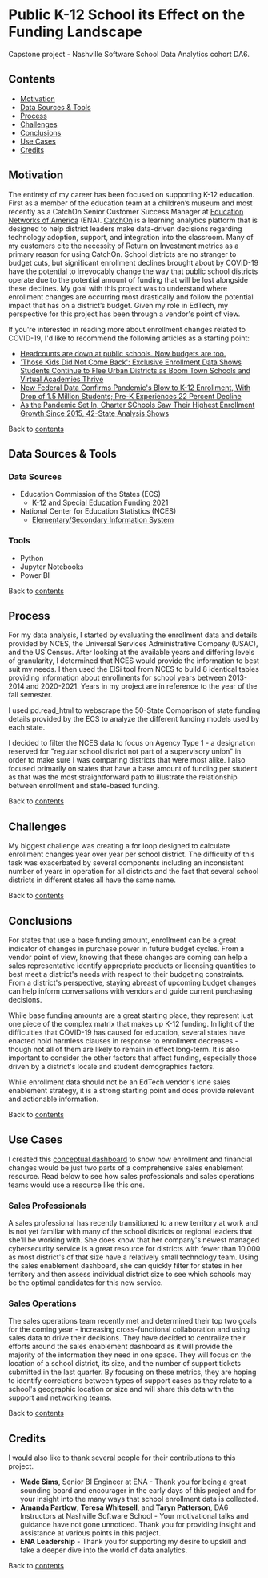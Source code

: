 # Public K-12 School its Effect on the Funding Landscape
Capstone project - Nashville Software School Data Analytics cohort DA6.
## Contents
* [Motivation](#header)
* [Data Sources & Tools](#header)
* [Process](#header)
* [Challenges](#header)
* [Conclusions](#header)
* [Use Cases](#header)
* [Credits](#header)

## Motivation
The entirety of my career has been focused on supporting K-12 education. First as a member of the education team at a children’s museum and most recently as a CatchOn Senior Customer Success Manager at [Education Networks of America](https://www.ena.com/) (ENA). [CatchOn](https://www.lightspeedsystems.com/solutions/lightspeed-analytics/) is a learning analytics platform that is designed to help district leaders make data-driven decisions regarding technology adoption, support, and integration into the classroom. Many of my customers cite the necessity of Return on Investment metrics as a primary reason for using CatchOn. School districts are no stranger to budget cuts, but significant enrollment declines brought about by COVID-19 have the potential to irrevocably change the way that public school districts operate due to the potential amount of funding that will be lost alongside these declines. My goal with this project was to understand where enrollment changes are occurring most drastically and follow the potential impact that has on a district’s budget. Given my role in EdTech, my perspective for this project has been through a vendor's point of view.

If you're interested in reading more about enrollment changes related to COVID-19, I'd like to recommend the following articles as a starting point:
* [Headcounts are down at public schools. Now budgets are too.](https://apnews.com/article/covid-health-business-race-and-ethnicity-oakland-5d8956fa47149651dc09c506627c8bab)
* ['Those Kids Did Not Come Back': Exclusive Enrollment Data Shows Students Continue to Flee Urban Districts as Boom Town Schools and Virtual Academies Thrive](https://www.the74million.org/article/covid-school-enrollment-students-move-away-from-urban-districts-virtual/)
* [New Federal Data Confirms Pandemic's Blow to K-12 Enrollment, With Drop of 1.5 Million Students; Pre-K Experiences 22 Percent Decline](https://www.the74million.org/article/public-school-enrollment-down-3-percent-worst-century/)
* [As the Pandemic Set In, Charter SChools Saw Their Highest Enrollment Growth Since 2015, 42-State Analysis Shows](https://www.the74million.org/as-the-pandemic-set-in-charter-schools-saw-their-highest-enrollment-growth-since-2015-42-state-analysis-shows/)

Back to [contents](#header)

## Data Sources & Tools
### Data Sources
* Education Commission of the States (ECS)
    * [K-12 and Special Education Funding 2021](https://reports.ecs.org/comparisons/k-12-and-special-education-funding-2021)
* National Center for Education Statistics (NCES)
    * [Elementary/Secondary Information System](https://nces.ed.gov/ccd/elsi/)
### Tools
* Python
* Jupyter Notebooks
* Power BI

Back to [contents](#header)

## Process
For my data analysis, I started by evaluating the enrollment data and details provided by NCES, the Universal Services Administrative Company (USAC), and the US Census. After looking at the available years and differing levels of granularity, I determined that NCES would provide the information to best suit my needs. I then used the ElSi tool from NCES to build 8 identical tables providing information about enrollments for school years between 2013-2014 and 2020-2021. Years in my project are in reference to the year of the fall semester.

I used pd.read_html to webscrape the 50-State Comparison of state funding details provided by the ECS to analyze the different funding models used by each state. 

I decided to filter the NCES data to focus on Agency Type 1 - a designation reserved for "regular school district not part of a supervisory union" in order to make sure I was comparing districts that were most alike. I also focused primarily on states that have a base amount of funding per student as that was the most straightforward path to illustrate the relationship between enrollment and state-based funding.

Back to [contents](#header)

## Challenges
My biggest challenge was creating a for loop designed to calculate enrollment changes year over year per school district. The difficulty of this task was exacerbated by several components including an inconsistent number of years in operation for all districts and the fact that several school districts in different states all have the same name.

Back to [contents](#header)

## Conclusions
For states that use a base funding amount, enrollment can be a great indicator of changes in purchase power in future budget cycles. From a vendor point of view, knowing that these changes are coming can help a sales representative identify appropriate products or licensing quantities to best meet a district's needs with respect to their budgeting constraints. From a district's perspective, staying abreast of upcoming budget changes can help inform conversations with vendors and guide current purchasing decisions. 

While base funding amounts are a great starting place, they represent just one piece of the complex matrix that makes up K-12 funding. In light of the difficulties that COVID-19 has caused for education, several states have enacted hold harmless clauses in response to enrollment decreases - though not all of them are likely to remain in effect long-term. It is also important to consider the other factors that affect funding, especially those driven by a district's locale and student demographics factors. 

While enrollment data should not be an EdTech vendor's lone sales enablement strategy, it is a strong starting point and does provide relevant and actionable information. 

Back to [contents](#header)

## Use Cases

I created this [conceptual dashboard](https://app.powerbi.com/groups/me/reports/628ebe50-8199-4c6d-8ce1-8cfd177cfba7/ReportSection920f2b3bcb75ba7040e8) to show how enrollment and financial changes would be just two parts of a comprehensive sales enablement resource. Read below to see how sales professionals and sales operations teams would use a resource like this one.

### Sales Professionals
A sales professional has recently transitioned to a new territory at work and is not yet familiar with many of the school districts or regional leaders that she'll be working with. She does know that her company's newest managed cybersecurity service is a great resource for districts with fewer than 10,000 as most district's of that size have a relatively small technology team. Using the sales enablement dashboard, she can quickly filter for states in her territory and then assess individual district size to see which schools may be the optimal candidates for this new service. 

### Sales Operations
The sales operations team recently met and determined their top two goals for the coming year - increasing cross-functional collaboration and using sales data to drive their decisions. They have decided to centralize their efforts around the sales enablement dashboard as it will provide the majority of the information they need in one space. They will focus on the location of a school district, its size, and the number of support tickets submitted in the last quarter. By focusing on these metrics, they are hoping to identify correlations between types of support cases as they relate to a school's geographic location or size and will share this data with the support and networking teams.

Back to [contents](#header)

## Credits
I would also like to thank several people for their contributions to this project. 
* **Wade Sims**, Senior BI Engineer at ENA - Thank you for being a great sounding board and encourager in the early days of this project and for your insight into the many ways that school enrollment data is collected.
* **Amanda Partlow**, **Teresa Whitesell**, and **Taryn Patterson**, DA6 Instructors at Nashville Software School - Your motivational talks and guidance have not gone unnoticed. Thank you for providing insight and assistance at various points in this project.
* **ENA Leadership** - Thank you for supporting my desire to upskill and take a deeper dive into the world of data analytics.

Back to [contents](#header)
